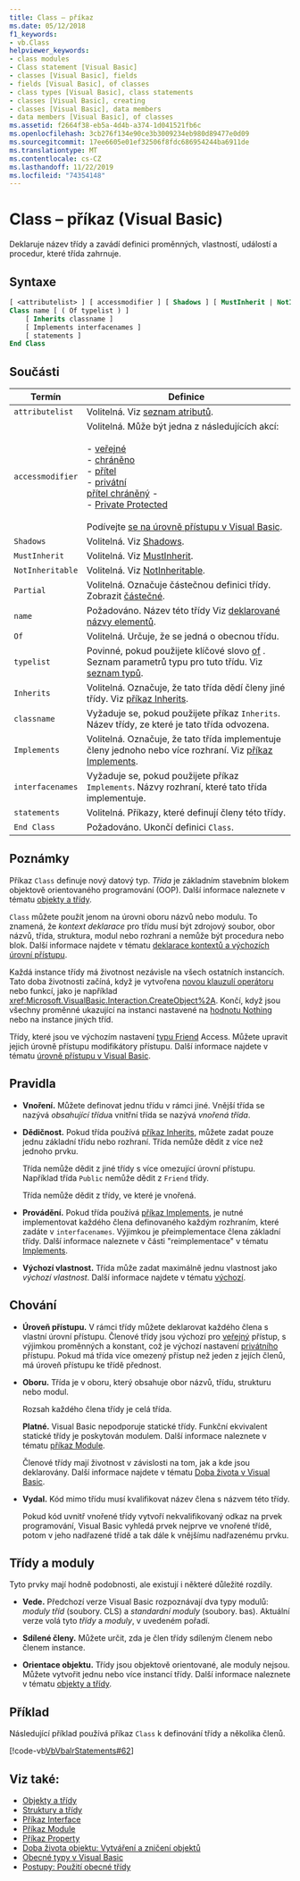 ```yaml
---
title: Class – příkaz
ms.date: 05/12/2018
f1_keywords:
- vb.Class
helpviewer_keywords:
- class modules
- Class statement [Visual Basic]
- classes [Visual Basic], fields
- fields [Visual Basic], of classes
- class types [Visual Basic], class statements
- classes [Visual Basic], creating
- classes [Visual Basic], data members
- data members [Visual Basic], of classes
ms.assetid: f2664f38-eb5a-4d4b-a374-1d041521fb6c
ms.openlocfilehash: 3cb276f134e90ce3b3009234eb980d89477e0d09
ms.sourcegitcommit: 17ee6605e01ef32506f8fdc686954244ba6911de
ms.translationtype: MT
ms.contentlocale: cs-CZ
ms.lasthandoff: 11/22/2019
ms.locfileid: "74354148"
---
```

# <a name="class-statement-visual-basic"></a>Class – příkaz (Visual Basic)
Deklaruje název třídy a zavádí definici proměnných, vlastností, událostí a procedur, které třída zahrnuje.  
  
## <a name="syntax"></a>Syntaxe  
  
```vb  
[ <attributelist> ] [ accessmodifier ] [ Shadows ] [ MustInherit | NotInheritable ] [ Partial ] _  
Class name [ ( Of typelist ) ]  
    [ Inherits classname ]  
    [ Implements interfacenames ]  
    [ statements ]  
End Class  
```  
  
## <a name="parts"></a>Součásti  
  
|Termín|Definice|  
|---|---|  
|`attributelist`|Volitelná. Viz [seznam atributů](../../../visual-basic/language-reference/statements/attribute-list.md).|  
|`accessmodifier`|Volitelná. Může být jedna z následujících akcí:<br /><br /> -   [veřejné](../../../visual-basic/language-reference/modifiers/public.md)<br />-   [chráněno](../../../visual-basic/language-reference/modifiers/protected.md)<br />-   [přítel](../../../visual-basic/language-reference/modifiers/friend.md)<br />-   [privátní](../../../visual-basic/language-reference/modifiers/private.md)<br />[přítel chráněný](../../language-reference/modifiers/protected-friend.md) -   <br />- [Private Protected](../../language-reference/modifiers/private-protected.md)<br/><br/> Podívejte [se na úrovně přístupu v Visual Basic](../../../visual-basic/programming-guide/language-features/declared-elements/access-levels.md).|  
|`Shadows`|Volitelná. Viz [Shadows](../../../visual-basic/language-reference/modifiers/shadows.md).|  
|`MustInherit`|Volitelná. Viz [MustInherit](../../../visual-basic/language-reference/modifiers/mustinherit.md).|  
|`NotInheritable`|Volitelná. Viz [NotInheritable](../../../visual-basic/language-reference/modifiers/notinheritable.md).|  
|`Partial`|Volitelná. Označuje částečnou definici třídy. Zobrazit [částečné](../../../visual-basic/language-reference/modifiers/partial.md).|  
|`name`|Požadováno. Název této třídy Viz [deklarované názvy elementů](../../../visual-basic/programming-guide/language-features/declared-elements/declared-element-names.md).|  
|`Of`|Volitelná. Určuje, že se jedná o obecnou třídu.|  
|`typelist`|Povinné, pokud použijete klíčové slovo [of](../../../visual-basic/language-reference/statements/of-clause.md) . Seznam parametrů typu pro tuto třídu. Viz [seznam typů](../../../visual-basic/language-reference/statements/type-list.md).|  
|`Inherits`|Volitelná. Označuje, že tato třída dědí členy jiné třídy. Viz [příkaz Inherits](../../../visual-basic/language-reference/statements/inherits-statement.md).|  
|`classname`|Vyžaduje se, pokud použijete příkaz `Inherits`. Název třídy, ze které je tato třída odvozena.|  
|`Implements`|Volitelná. Označuje, že tato třída implementuje členy jednoho nebo více rozhraní. Viz [příkaz Implements](../../../visual-basic/language-reference/statements/implements-statement.md).|  
|`interfacenames`|Vyžaduje se, pokud použijete příkaz `Implements`. Názvy rozhraní, které tato třída implementuje.|  
|`statements`|Volitelná. Příkazy, které definují členy této třídy.|  
|`End Class`|Požadováno. Ukončí definici `Class`.|  
  
## <a name="remarks"></a>Poznámky  
 Příkaz `Class` definuje nový datový typ. *Třída* je základním stavebním blokem objektově orientovaného programování (OOP). Další informace naleznete v tématu [objekty a třídy](../../../visual-basic/programming-guide/language-features/objects-and-classes/index.md).  
  
 `Class` můžete použít jenom na úrovni oboru názvů nebo modulu. To znamená, že *kontext deklarace* pro třídu musí být zdrojový soubor, obor názvů, třída, struktura, modul nebo rozhraní a nemůže být procedura nebo blok. Další informace najdete v tématu [deklarace kontextů a výchozích úrovní přístupu](../../../visual-basic/language-reference/statements/declaration-contexts-and-default-access-levels.md).  
  
 Každá instance třídy má životnost nezávisle na všech ostatních instancích. Tato doba životnosti začíná, když je vytvořena [novou klauzulí operátoru](../../../visual-basic/language-reference/operators/new-operator.md) nebo funkcí, jako je například <xref:Microsoft.VisualBasic.Interaction.CreateObject%2A>. Končí, když jsou všechny proměnné ukazující na instanci nastavené na [hodnotu Nothing](../../../visual-basic/language-reference/nothing.md) nebo na instance jiných tříd.  
  
 Třídy, které jsou ve výchozím nastavení [typu Friend](../../../visual-basic/language-reference/modifiers/friend.md) Access. Můžete upravit jejich úrovně přístupu modifikátory přístupu. Další informace najdete v tématu [úrovně přístupu v Visual Basic](../../../visual-basic/programming-guide/language-features/declared-elements/access-levels.md).  
  
## <a name="rules"></a>Pravidla  
  
- **Vnoření.** Můžete definovat jednu třídu v rámci jiné. Vnější třída se nazývá *obsahující třídu*a vnitřní třída se nazývá *vnořená třída*.  
  
- **Dědičnost.** Pokud třída používá [příkaz Inherits](../../../visual-basic/language-reference/statements/inherits-statement.md), můžete zadat pouze jednu základní třídu nebo rozhraní. Třída nemůže dědit z více než jednoho prvku.  
  
     Třída nemůže dědit z jiné třídy s více omezující úrovní přístupu. Například třída `Public` nemůže dědit z `Friend` třídy.  
  
     Třída nemůže dědit z třídy, ve které je vnořená.  
  
- **Provádění.** Pokud třída používá [příkaz Implements](../../../visual-basic/language-reference/statements/implements-statement.md), je nutné implementovat každého člena definovaného každým rozhraním, které zadáte v `interfacenames`. Výjimkou je přeimplementace člena základní třídy. Další informace naleznete v části "reimplementace" v tématu [Implements](../../../visual-basic/language-reference/statements/implements-clause.md).  
  
- **Výchozí vlastnost.** Třída může zadat maximálně jednu vlastnost jako *výchozí vlastnost*. Další informace najdete v tématu [výchozí](../../../visual-basic/language-reference/modifiers/default.md).  
  
## <a name="behavior"></a>Chování  
  
- **Úroveň přístupu.** V rámci třídy můžete deklarovat každého člena s vlastní úrovní přístupu. Členové třídy jsou výchozí pro [veřejný](../../../visual-basic/language-reference/modifiers/public.md) přístup, s výjimkou proměnných a konstant, což je výchozí nastavení [privátního](../../../visual-basic/language-reference/modifiers/private.md) přístupu. Pokud má třída více omezený přístup než jeden z jejích členů, má úroveň přístupu ke třídě přednost.  
  
- **Oboru.** Třída je v oboru, který obsahuje obor názvů, třídu, strukturu nebo modul.  
  
     Rozsah každého člena třídy je celá třída.  
  
     **Platné.** Visual Basic nepodporuje statické třídy. Funkční ekvivalent statické třídy je poskytován modulem. Další informace naleznete v tématu [příkaz Module](../../../visual-basic/language-reference/statements/module-statement.md).  
  
     Členové třídy mají životnost v závislosti na tom, jak a kde jsou deklarovány. Další informace najdete v tématu [Doba života v Visual Basic](../../../visual-basic/programming-guide/language-features/declared-elements/lifetime.md).  
  
- **Vydal.** Kód mimo třídu musí kvalifikovat název člena s názvem této třídy.  
  
     Pokud kód uvnitř vnořené třídy vytvoří nekvalifikovaný odkaz na prvek programování, Visual Basic vyhledá prvek nejprve ve vnořené třídě, potom v jeho nadřazené třídě a tak dále k vnějšímu nadřazenému prvku.  
  
## <a name="classes-and-modules"></a>Třídy a moduly  
 Tyto prvky mají hodně podobnosti, ale existují i některé důležité rozdíly.  
  
- **Vede.** Předchozí verze Visual Basic rozpoznávají dva typy modulů: *moduly tříd* (soubory. CLS) a *standardní moduly* (soubory. bas). Aktuální verze volá tyto *třídy* a *moduly*, v uvedeném pořadí.  
  
- **Sdílené členy.** Můžete určit, zda je člen třídy sdíleným členem nebo členem instance.  
  
- **Orientace objektu.** Třídy jsou objektově orientované, ale moduly nejsou. Můžete vytvořit jednu nebo více instancí třídy. Další informace naleznete v tématu [objekty a třídy](../../../visual-basic/programming-guide/language-features/objects-and-classes/index.md).  
  
## <a name="example"></a>Příklad  
 Následující příklad používá příkaz `Class` k definování třídy a několika členů.  
  
 [!code-vb[VbVbalrStatements#62](~/samples/snippets/visualbasic/VS_Snippets_VBCSharp/VbVbalrStatements/VB/Class1.vb#62)]  
  
## <a name="see-also"></a>Viz také:

- [Objekty a třídy](../../../visual-basic/programming-guide/language-features/objects-and-classes/index.md)
- [Struktury a třídy](../../../visual-basic/programming-guide/language-features/data-types/structures-and-classes.md)
- [Příkaz Interface](../../../visual-basic/language-reference/statements/interface-statement.md)
- [Příkaz Module](../../../visual-basic/language-reference/statements/module-statement.md)
- [Příkaz Property](../../../visual-basic/language-reference/statements/property-statement.md)
- [Doba života objektu: Vytváření a zničení objektů](../../../visual-basic/programming-guide/language-features/objects-and-classes/object-lifetime-how-objects-are-created-and-destroyed.md)
- [Obecné typy v Visual Basic](../../../visual-basic/programming-guide/language-features/data-types/generic-types.md)
- [Postupy: Použití obecné třídy](../../../visual-basic/programming-guide/language-features/data-types/how-to-use-a-generic-class.md)
